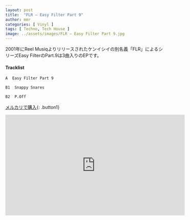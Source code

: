 ```yaml
---
layout: post
title:  "FLR – Easy Filter Part 9"
author: mmr
categories: [ Vinyl ]
tags: [ Techno, Tech House ]
image: ../assets/images/FLR – Easy Filter Part 9.jpg
---
```


2001年にReel Musiqよりリリースされたケンイシイの別名義「FLR」によるシリーズEasy FilterのPart.9は3曲入りのEPです。


#### Tracklist
```md
A  Easy Filter Part 9

B1  Snappy Snares

B2  P.Off
```


[メルカリで購入](https://jp.mercari.com/item/m49758319217?afid=6142608987){: .button1}

<iframe width="560" height="315" src="https://www.youtube.com/embed/u90ZebydVOs?si=-q8oGkYe0ecle9MV" title="YouTube video player" frameborder="0" allow="accelerometer; autoplay; clipboard-write; encrypted-media; gyroscope; picture-in-picture; web-share" referrerpolicy="strict-origin-when-cross-origin" allowfullscreen></iframe>